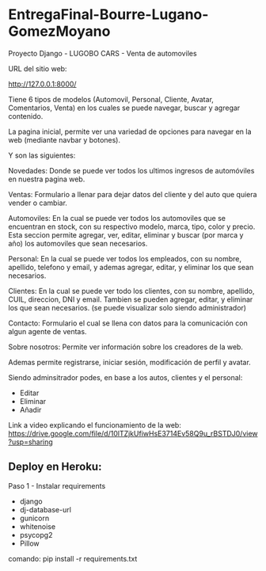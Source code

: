 # EntregaFinal-Bourre-Lugano-GomezMoyano

Proyecto Django - LUGOBO CARS - Venta de automoviles

URL del sitio web:

http://127.0.0.1:8000/

Tiene 6 tipos de modelos (Automovil, Personal, Cliente, Avatar, Comentarios, Venta) en los cuales se puede navegar, buscar y agregar contenido.

La pagina inicial, permite ver una variedad de opciones para navegar en la web (mediante navbar y botones).

Y son las siguientes:

Novedades: Donde se puede ver todos los ultimos ingresos de automóviles en nuestra pagina web.

Ventas: Formulario a llenar para dejar datos del cliente y del auto que quiera vender o cambiar.

Automoviles: En la cual se puede ver todos los automoviles que se encuentran en stock, con su respectivo modelo, marca, tipo, color y precio. Esta seccion permite agregar, ver, editar, eliminar y buscar (por marca y año) los automoviles que sean necesarios.

Personal: En la cual se puede ver todos los empleados, con su nombre, apellido, telefono y email, y ademas agregar, editar, y eliminar los que sean necesarios.

Clientes: En la cual se puede ver todo los clientes, con su nombre, apellido, CUIL, direccion, DNI y email. Tambien se pueden agregar, editar, y eliminar los que sean necesarios. (se puede visualizar solo siendo administrador)

Contacto: Formulario el cual se llena con datos para la comunicación con algun agente de ventas.

Sobre nosotros: Permite ver información sobre los creadores de la web.

Ademas permite registrarse, iniciar sesión, modificación de perfil y avatar.

Siendo adminsitrador podes, en base a los autos, clientes y el personal:

- Editar
- Eliminar
- Añadir

Link a video explicando el funcionamiento de la web:
https://drive.google.com/file/d/10lTZjkUfiwHsE3714Ev58Q9u_rBSTDJ0/view?usp=sharing

## Deploy en Heroku:

Paso 1 - Instalar requirements

* django
* dj-database-url
* gunicorn
* whitenoise
* psycopg2
* Pillow

comando: pip install -r requirements.txt



